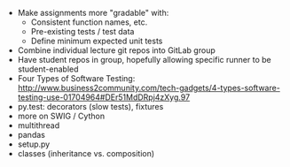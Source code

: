 * Make assignments more "gradable" with:
  + Consistent function names, etc.
  + Pre-existing tests / test data
  + Define minimum expected unit tests
* Combine individual lecture git repos into GitLab group
* Have student repos in group, hopefully allowing specific runner to be student-enabled
* Four Types of Software Testing: http://www.business2community.com/tech-gadgets/4-types-software-testing-use-01704964#DEr51MdDRpj4zXyg.97
* py.test: decorators (slow tests), fixtures
* more on SWIG / Cython
* multithread
* pandas
* setup.py
* classes (inheritance vs. composition)

